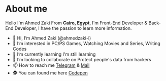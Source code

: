 # About me
Hello I'm Ahmed Zaki From **Cairo, Egypt**, I'm Front-End Developer & Back-End Developer, I have the passion to learn more information.


- 👋 Hi, I’m Ahmed Zaki (@ahmedzaki-i)
- 👀 I’m interested in PC/PS Games, Watching Movies and Series, Writing Codes
- 🌱 I’m currently learning I'm still learning
- 💞️ I’m looking to collaborate on Protect people's data from hackers
- 📫 How to reach me [Telegram]() & [Mail](mailto:ahmedzaki_@outlook.com)
- 🕵 You can found me here [Codepen](https://codepen.io/ahmedzaki)



<!---
ahmedzaki-i/ahmedzaki-i is a ✨ special ✨ repository because its `README.md` (this file) appears on your GitHub profile.
You can click the Preview link to take a look at your changes.
--->
